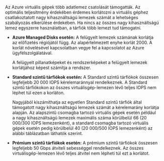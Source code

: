 Az Azure virtuális gépek több adatlemez csatolását támogatták. Az optimális teljesítmény érdekében érdemes korlátozni a virtuális géphez csatlakoztatott nagy kihasználtságú lemezek számát a lehetséges szabályozás elkerülése érdekében. Ha nincs az összes nagy kihasználtságú lemez egyszerre használatban, a tárfiók több lemezt tud támogatni.

* **Azure Managed Disks esetén:** A felügyelt lemezek számának korlátja az előfizetés régiójától függ. Az alapértelmezett enyhe korlát 2000. A korlát növelésével kapcsolatban vegye fel a kapcsolatot az Azure ügyfélszolgálatával.

    A felügyelt pillanatképeket és rendszerképeket a felügyelt lemezek korlátjához képest számítja a rendszer.

* **Standard szintű tárfiókok esetén:** A Standard szintű tárfiókok összesen legfeljebb 20 000 IOPS kérelemaránnyal rendelkeznek. A Standard szintű tárfiókokon az összes virtuálisgép-lemezen lévő teljes IOPS nem léphet túl ezen a korláton.
  
    Nagyjából kiszámíthatja az egyetlen Standard szintű tárfiók által támogatott nagy kihasználtságú lemezek számát a kérelemarány korlátja alapján. Az alapszintű csomagba tartozó virtuális gépek esetén például a nagy kihasználtságú lemezek maximális száma körülbelül 66 (20 000/300 IOPS lemezenként), a standard csomagba tartozó virtuális gépek esetén pedig körülbelül 40 (20 000/500 IOPS lemezenként) az alábbi táblázatban láthatók szerint. 
* **Prémium szintű tárfiókok esetén:** A prémium szintű tárfiókok összesen legfeljebb 50 Gbps átviteli sebességgel rendelkeznek. Az összes virtuálisgép-lemezen lévő teljes átvitel nem lépheti túl ezt a korlátot.



<!--HONumber=Feb17_HO2-->


